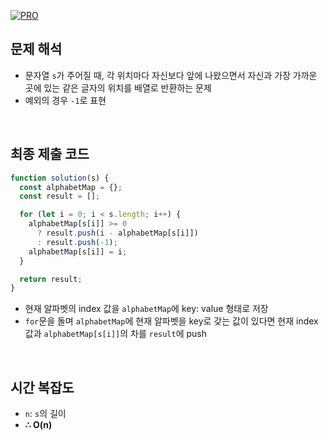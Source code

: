 [![PRO]][Link]

## 문제 해석

- 문자열 `s`가 주어질 때, 각 위치마다 자신보다 앞에 나왔으면서 자신과 가장 가까운 곳에 있는 같은 글자의 위치를 배열로 반환하는 문제
- 예외의 경우 `-1`로 표현

<br>

## 최종 제출 코드

```javascript
function solution(s) {
  const alphabetMap = {};
  const result = [];

  for (let i = 0; i < s.length; i++) {
    alphabetMap[s[i]] >= 0
      ? result.push(i - alphabetMap[s[i]])
      : result.push(-1);
    alphabetMap[s[i]] = i;
  }

  return result;
}
```

- 현재 알파벳의 index 값을 `alphabetMap`에 key: value 형태로 저장
- `for`문을 돌며 `alphabetMap`에 현재 알파벳을 key로 갖는 값이 있다면 현재 index 값과 `alphabetMap[s[i]]`의 차를 `result`에 push

<br>

## 시간 복잡도

- `n`: `s`의 길이
- **∴ O(n)**

<!---------------------------------------------------------------------------->

[PRO]: https://github.com/GoSSaChin/algorithm-js/assets/107768516/67c43b52-bc3f-4571-a249-5519021afbb0
[Link]: https://school.programmers.co.kr/learn/courses/30/lessons/142086
